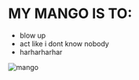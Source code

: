 # MY MANGO IS TO:
- blow up
- act like i dont know nobody
- harharharhar

![mango](https://media.tenor.com/QVze6TB25tUAAAAM/officialdeltalive.gif)
